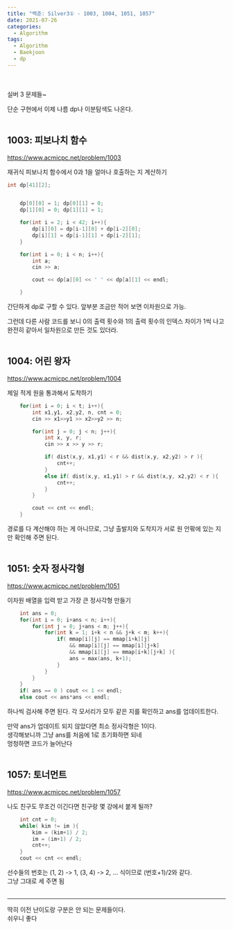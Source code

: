 ```yaml
---
title: "백준: Silver3① - 1003, 1004, 1051, 1057"
date: 2021-07-26
categories:
  - Algorithm
tags:
  - Algorithm
  - Baekjoon
  - dp
---
```


<br></br>
실버 3 문제들~

단순 구현에서 이제 나름 dp나 이분탐색도 나온다.
<br></br>

## 1003: 피보나치 함수
https://www.acmicpc.net/problem/1003

재귀식 피보나치 함수에서 0과 1을 얼마나 호출하는 지 계산하기

```cpp
int dp[41][2];


    dp[0][0] = 1; dp[0][1] = 0;
    dp[1][0] = 0; dp[1][1] = 1;

    for(int i = 2; i < 42; i++){
        dp[i][0] = dp[i-1][0] + dp[i-2][0];
        dp[i][1] = dp[i-1][1] + dp[i-2][1];
    }

    for(int i = 0; i < n; i++){
        int a;
        cin >> a;

        cout << dp[a][0] << ' ' << dp[a][1] << endl;

    }
```
간단하게 dp로 구할 수 있다. 앞부분 조금만 적어 보면 이차원으로 가능.

그런데 다른 사람 코드를 보니 0의 출력 횟수와 1의 출력 횟수의 인덱스 차이가 1씩 나고 완전히 같아서 일차원으로 만든 것도 있더라.
<br></br>

## 1004: 어린 왕자
https://www.acmicpc.net/problem/1004

제일 적게 원을 통과해서 도착하기

```cpp
    for(int i = 0; i < t; i++){
        int x1,y1, x2,y2, n, cnt = 0;
        cin >> x1>>y1 >> x2>>y2 >> n;

        for(int j = 0; j < n; j++){
            int x, y, r;
            cin >> x >> y >> r;

            if( dist(x,y, x1,y1) < r && dist(x,y, x2,y2) > r ){
                cnt++;
            }
            else if( dist(x,y, x1,y1) > r && dist(x,y, x2,y2) < r ){
                cnt++;
            }
        }

        cout << cnt << endl;
    }
```
경로를 다 계산해야 하는 게 아니므로, 그냥 출발지와 도착지가 서로 원 안팎에 있는 지만 확인해 주면 된다.
<br></br>

## 1051: 숫자 정사각형
https://www.acmicpc.net/problem/1051

이차원 배열을 입력 받고 가장 큰 정사각형 만들기
```cpp
    int ans = 0;
    for(int i = 0; i+ans < n; i++){
        for(int j = 0; j+ans < m; j++){
            for(int k = 1; i+k < n && j+k < m; k++){
                if( mmap[i][j] == mmap[i+k][j]
                    && mmap[i][j] == mmap[i][j+k]
                    && mmap[i][j] == mmap[i+k][j+k] ){
                    ans = max(ans, k+1);
                }
            }
        }
    }
    if( ans == 0 ) cout << 1 << endl;
    else cout << ans*ans << endl;
```
하나씩 검사해 주면 된다. 각 모서리가 모두 같은 지를 확인하고 ans를 업데이트한다.

만약 ans가 업데이트 되지 않았다면 최소 정사각형은 1이다.  
생각해보니까 그냥 ans를 처음에 1로 초기화하면 되네  
멍청하면 코드가 늘어난다
<br></br>

## 1057: 토너먼트
https://www.acmicpc.net/problem/1057

나도 친구도 무조건 이긴다면 친구랑 몇 강에서 붙게 될까?

```cpp
    int cnt = 0;
    while( kim != im ){
        kim = (kim+1) / 2;
        im = (im+1) / 2;
        cnt++;
    }
    cout << cnt << endl;
```
선수들의 번호는 (1, 2) -> 1, (3, 4) -> 2, ... 식이므로 (번호+1)/2와 같다.  
그냥 그대로 세 주면 됨
<br></br>

---
딱히 이전 난이도랑 구분은 안 되는 문제들이다.  
쉬우니 좋다
<br></br>
